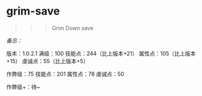 # grim-save

>>>Grim Down save

*备忘：*

版本：1.0.2.1
满级：100
技能点：244（比上版本+21）
属性点：105（比上版本+15）
虔诚点：55（比上版本+5）

作弊级：75
技能点：201
属性点：78
虔诚点：50

作弊级+：待~

